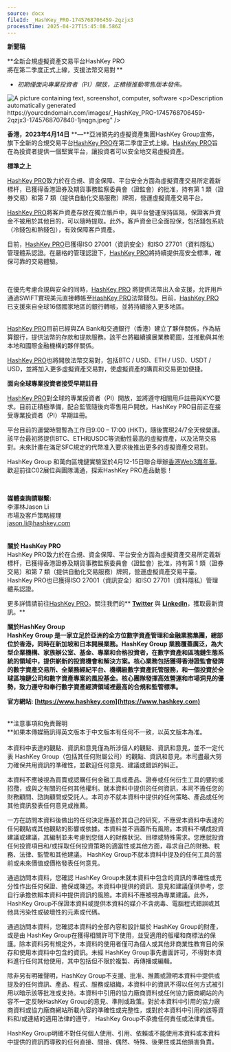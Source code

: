 ```yaml
---
source: docx
fileId: _HashKey_PRO-1745768706459-2qzjx3
processTime: 2025-04-27T15:45:08.586Z
---
```


<a id="_Hlk119680101"></a>**新聞稿<br />**

<a id="_Hlk132367246"></a>**全新合規虛擬資產交易平台HashKey PRO<br />將在第二季度正式上線，支援法幣交易對 ** **<br />**

- *初期僅面向專業投資者（PI）開放，正積極推動零售版本發佈。*

<p><img alt="A picture containing text, screenshot, computer, software

Description automatically generated" src="https://yourcdndomain.com/images/_HashKey_PRO-1745768706459-2qzjx3-1745768707840-1jnqgn.jpeg" />*<br />*</p><a id="_Hlk132367237"></a>**香港，2023年4月14日** **—**亞洲領先的虛擬資產集團HashKey Group宣佈，旗下全新的合規交易平台[HashKey PRO](https://pro.hashkey.com/)在第二季度正式上線。[HashKey PRO](https://pro.hashkey.com/)旨在為投資者提供一個堅實平台，讓投資者可以安全地交易虛擬資產。 

**標準之上** 

[HashKey PRO](https://pro.hashkey.com/)致力於在合規、資金保障、平台安全方面為虛擬資產交易所定義新標杆，已獲得香港證券及期貨事務監察委員會（證監會）的批准，持有第 1 類（證券交易）和第 7 類（提供自動化交易服務）牌照，營運虛擬資產交易平台。 

[HashKey PRO](https://pro.hashkey.com/)將客戶資產存放在獨立帳戶中，與平台營運保持區隔，保證客戶資金不被用於其他目的，可以隨時提取。此外，客戶資金已全面投保，包括錢包系統（冷錢包和熱錢包），有效保障客戶資產。 

目前，[HashKey PRO](https://pro.hashkey.com/)已獲得ISO 27001（資訊安全）和ISO 27701（資料隱私）管理體系認證。在嚴格的管理認證下，[HashKey PRO](https://pro.hashkey.com/)將持續提供高安全標準，確保可靠的交易體驗。 

 

在優先考慮合規與安全的同時，[HashKey PRO](https://pro.hashkey.com/) 將提供法幣出入金支援，允許用戶通過SWIFT實現美元直接轉帳至[HashKey PRO](https://pro.hashkey.com/)法幣錢包。目前，[HashKey PRO](https://pro.hashkey.com/)已支援來自全球16個國家地區的銀行轉帳，並將持續接入更多地區。 

<br />[HashKey PRO](https://pro.hashkey.com/)目前已經與ZA Bank和交通銀行（香港）建立了夥伴關係，作為結算銀行，提供法幣的存款和提款服務。該平台將繼續擴展業務範圍，並推動與其他本地和國際金融機構的夥伴關係。

[HashKey PRO](https://pro.hashkey.com/)也將開放法幣交易對，包括BTC / USD、ETH / USD、USDT / USD，並將加入更多虛擬資產交易對，使虛擬資產的購買和交易更加便捷。 

**面向全球專業投資者接受早期註冊** 

[HashKey PRO](https://pro.hashkey.com/)對全球的專業投資者（PI）開放，並將遵守相關用戶註冊與KYC要求。目前正積極準備，配合監管隨後向零售用戶開放。HashKey PRO目前正在接受專業投資者（PI）早期註冊。

平台目前的運營時間暫為工作日9:00 – 17:00 (HKT)，隨後實現24/7全天候營運。該平台最初將提供BTC、ETH和USDC等流動性最高的虛擬資產，以及法幣交易對。未來計畫在滿足SFC規定的代幣准入要求後推出更多的虛擬資產交易對。<br />

HashKey Group 和萬向區塊鏈實驗室於4月12-15日聯合舉辦[香港Web3嘉年華](https://www.web3festival.org/hongkong2023/home?lang=zh-CN)。歡迎前往C02展位與團隊溝通，探索HashKey PRO產品動態！

<br />

**媒體查詢請聯繫:**<br />李澤林Jason Li<br />市場及客戶策略經理<br />[jason.li@hashkey.com](mailto:jason.li@hashkey.com)<br /><br />**<br />關於 HashKey PRO**<br />HashKey PRO致力於在合規、資金保障、平台安全方面為虛擬資產交易所定義新標杆，已獲得香港證券及期貨事務監察委員會（證監會）批准，持有第 1 類（證券交易）和第 7 類（提供自動化交易服務）牌照，營運虛擬資產交易平臺。HashKey PRO也已獲得ISO 27001（資訊安全）和ISO 27701（資料隱私）管理體系認證。

更多詳情請前往[HashKey PRO](http://pro.hashkey.com/)。關注我們的** **[Twitter](https://twitter.com/HashKey_PRO)** 與 **[LinkedIn](https://www.linkedin.com/company/hashkeypro)**，獲取最新資訊。**

**關於HashKey Group<br />HashKey Group 是一家立足於亞洲的全方位數字資產管理和金融業務集團，總部位於香港，同時在新加坡和日本開展業務。HashKey Group 業務覆蓋廣泛，為大型企業機構、家族辦公室、基金、專業和合格投資者，在數字資產和區塊鏈生態系統的領域中，提供嶄新的投資機會和解決方案。核心業務包括獲得香港證監會發牌的數字資產交易所、全業務經紀平台、機構級數字資產託管服務，和一個投資於全球區塊鏈公司和數字資產專案的風投基金。核心團隊發揮高效營運和市場洞見的優勢，致力遵守和奉行數字資產經濟領域裡最高的合規和監管標準。**

**官方網站: **[https://www.hashkey.com](https://www.hashkey.com)**   <br /><br />**

**注意事項和免責聲明<br />**如果本傳媒簡訊得英文版本于中文版本有任何不一致，以英文版本為准。<br /><br />本資料中表達的觀點、資訊和意見僅為所涉個人的觀點、資訊和意見，並不一定代表 HashKey Group（包括其任何附屬公司）的觀點、資訊和意見。本司盡最大努力確保共用資訊的準確性，並歡迎任何意見、建議或錯誤的糾正。

本資料不應被視為買賣或認購任何金融工具或產品、證券或任何衍生工具的要約或招攬，或與之有關的任何其他權利。就本資料中提供的任何資訊，本司不擔任您的財務顧問、諮詢顧問或受託人。本司亦不就本資料中提供的任何策略、產品或任何其他資訊發表任何意見或推薦。

一方在訪問本資料後做出的任何決定應基於其自己的研究，不應受本資料中表達的任何觀點或其他觀點的影響或依據。本資料並不涵蓋所有風險。本資料不構成投資建議或建議，其編制並未考慮到您個人的財務狀況、目標或特殊需求。您應就投資任何投資項目和/或採取任何投資策略的適當性或其他方面，尋求自己的財務、稅務、法律、監管和其他建議。 HashKey Group不就本資料中提及的任何工具的當前或未來價值或價格發表任何意見。

通過訪問本資料，您確認 HashKey Group未就本資料中包含的資訊的準確性或充分性作出任何保證、擔保或陳述。本資料中提供的資訊、意見和建議僅供參考，您自行承擔依賴本資料中提供資訊的風險。本資料不應被視為專業建議。此外， HashKey Group不保證本資料或提供本資料的媒介不含病毒、電腦程式錯誤或其他具污染性或破壞性的元素或代碼。

通過訪問本資料，您確認本資料的全部內容和設計屬於 HashKey Group的財產，或是由 HashKey Group在獲得相關許可下使用，並受適用的版權和商標法的保護。除本資料另有規定外，本資料的使用者僅可為個人或其他非商業性教育目的保存和使用本資料中包含的資訊。未經 HashKey Group事先書面許可，不得對本資料進行任何其他使用，其中包括但不限於複製、再傳播或編輯。

除非另有明確聲明，HashKey Group不支援、批准、推薦或證明本資料中提供或提及的任何資訊、產品、程式、服務或組織，本資料中的資訊不得以任何方式被引用以暗示該等批准或支持。本資料中引用的協力廠商資料或任何協力廠商網站的內容不一定反映HashKey Group的意見、準則或政策。對於本資料中引用的協力廠商資料或協力廠商網站所載內容的準確性或完整性，或對於本資料中引用的該等資料和/或連結的適用法律的遵守， HashKey Group不承擔任何責任或法律責任。

 HashKey Group明確不對任何個人使用、引用、依賴或不能使用本資料或本資料中提供的資訊而導致的任何直接、間接、偶然、特殊、後果性或其他損害負責。

